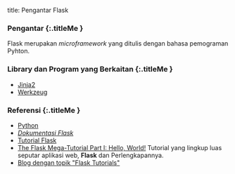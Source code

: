 title: Pengantar Flask


### <i class="fa fa-info-circle"></i> Pengantar {:.titleMe }

Flask merupakan _microframework_ yang ditulis dengan bahasa pemograman Pyhton.


### <i class="fa fa-info-circle"></i> Library dan Program yang Berkaitan {:.titleMe }

 - [Jinja2]()
 - [Werkzeug]()


### <i class="fa fa-list"></i> Referensi {:.titleMe }

- [Python](https://www.python.org/)
- [_Dokumentasi Flask_](http://flask.pocoo.org/)
- [Tutorial Flask](http://flask.pocoo.org/docs/0.12/tutorial/)
- [The Flask Mega-Tutorial Part I: Hello, World!](https://blog.miguelgrinberg.com/post/the-flask-mega-tutorial-part-i-hello-world) Tutorial yang lingkup luas seputar aplikasi web, __Flask__ dan Perlengkapannya.
- [Blog dengan topik "Flask Tutorials"](https://realpython.com/tutorials/flask/)